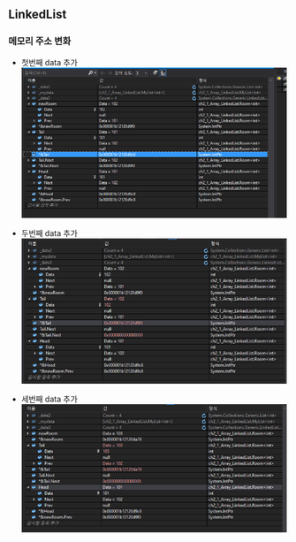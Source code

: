 ﻿## LinkedList

### 메모리 주소 변화

- 첫번째 data 추가
  ![](2021-10-26-02-04-51.png)

- 두번째 data 추가
  ![](2021-10-26-02-05-09.png)

- 세번째 data 추가
  ![](2021-10-26-02-06-44.png)
